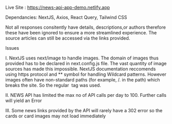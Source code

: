 Live Site : https://news-api-app-demo.netlify.app

Dependancies: NextJS, Axios, React Query, Tailwind CSS

Not all responses consitently have details, descriptions,or authors therefore these have been ignored to ensure a more streamlined experience. The source articles can still be accessed via the links provided.


Issues

I. NextJS uses next/image to handle images. The domain of images thus provided has to be declared in next.config.js file.  The vast quantity of image sources has made this impossible. NextJS documentation  reccomends using https protocol and  ** symbol for handling Wildcard patterns. However images often have non-standard paths (for example, /. in the path) which breaks the site. So the regular <img> tag was used.

II. NEWS API has limited the max no of API calls per day to 100. Further calls will yield an Error

III.  Some news links provided by the API will rarely have a 302 error so the cards or card images may not load immediately   
